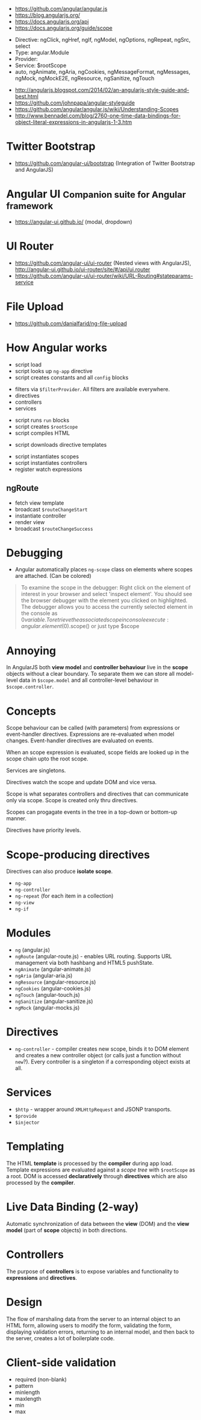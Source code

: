 - https://github.com/angular/angular.js
- https://blog.angularjs.org/
- https://docs.angularjs.org/api
- https://docs.angularjs.org/guide/scope
 + Directive: ngClick, ngHref, ngIf, ngModel, ngOptions, ngRepeat, ngSrc, select
 + Type: angular.Module
 + Provider:
 + Service: $rootScope
 + auto, ngAnimate, ngAria, ngCookies, ngMessageFormat, ngMessages, ngMock, ngMockE2E, ngResource, ngSanitize, ngTouch
- http://angularjs.blogspot.com/2014/02/an-angularjs-style-guide-and-best.html
- https://github.com/johnpapa/angular-styleguide
- https://github.com/angular/angular.js/wiki/Understanding-Scopes
- http://www.bennadel.com/blog/2760-one-time-data-bindings-for-object-literal-expressions-in-angularjs-1-3.htm

# Twitter Bootstrap
- https://github.com/angular-ui/bootstrap (Integration of Twitter Bootstrap and AngularJS)

# Angular UI <small>Companion suite for Angular framework</small>
- https://angular-ui.github.io/ (modal, dropdown)

# UI Router
- https://github.com/angular-ui/ui-router (Nested views with AngularJS), http://angular-ui.github.io/ui-router/site/#/api/ui.router
- https://github.com/angular-ui/ui-router/wiki/URL-Routing#stateparams-service

# File Upload
- https://github.com/danialfarid/ng-file-upload

# How Angular works
- script load
- script looks up `ng-app` directive
- script creates constants and all `config` blocks
 + filters via `$filterProvider`. All filters are available everywhere.
 + directives
 + controllers
 + services
- script runs `run` blocks
- script creates `$rootScope`
- script compiles HTML
 + script downloads directive templates
- script instantiates scopes
- script instantiates controllers
- register watch expressions

## ngRoute
- fetch view template
- broadcast `$routeChangeStart`
- instantiate controller
- render view
- broadcast `$routeChangeSuccess`

# Debugging
- Angular automatically places `ng-scope` class on elements where scopes are attached. (Can be colored)

> To examine the scope in the debugger:
> Right click on the element of interest in your browser and select 'inspect element'. You should see the browser debugger with the element you clicked on highlighted.
> The debugger allows you to access the currently selected element in the console as $0 variable.
> To retrieve the associated scope in console execute: angular.element($0).scope() or just type $scope

# Annoying
In AngularJS both **view model** and **controller behaviour** live in the **scope** objects without a clear boundary. To separate them we can store all model-level data in `$scope.model` and all controller-level behaviour in `$scope.controller`.

# Concepts
Scope behaviour can be called (with parameters) from expressions or event-handler directives. Expressions are re-evaluated when model changes. Event-handler directives are evaluated on events.

When an scope expression is evaluated, scope fields are looked up in the scope chain upto the root scope.

Services are singletons.

Directives watch the scope and update DOM and vice versa.

Scope is what separates controllers and directives that can communicate only via scope. Scope is created only thru directives.

Scopes can progagate events in the tree in a top-down or bottom-up manner.

Directives have priority levels.

# Scope-producing directives
Directives can also produce **isolate scope**.
- `ng-app`
- `ng-controller`
- `ng-repeat` (for each item in a collection)
- `ng-view`
- `ng-if`

# Modules
- `ng` (angular.js)
- `ngRoute` (angular-route.js) - enables URL routing. Supports URL management via both hashbang and HTML5 pushState.
- `ngAnimate` (angular-animate.js)
- `ngAria` (angular-aria.js)
- `ngResource` (angular-resource.js)
- `ngCookies` (angular-cookies.js)
- `ngTouch` (angular-touch.js)
- `ngSanitize` (angular-sanitize.js)
- `ngMock` (angular-mocks.js)

# Directives
- `ng-controller` - compiler creates new scope, binds it to DOM element and creates a new controller object (or calls just a function without `new`?). Every controller is a singleton if a corresponding object exists at all.


# Services
- `$http` - wrapper around `XMLHttpRequest` and JSONP transports.
- `$provide`
- `$injector`

# Templating
The HTML **template** is processed by the **compiler** during app load. Template expressions are evaluated against a *scope tree* with `$rootScope` as a root.
DOM is accessed **declaratively** through **directives** which are also processed by the **compiler**.

# Live Data Binding (2-way)
Automatic synchronization of data between the **view** (DOM) and the **view model** (part of **scope** objects) in both directions.

# Controllers
The purpose of **controllers** is to expose variables and functionality to **expressions** and **directives**.

# Design
The flow of marshaling data from the server to an internal object to an HTML form, allowing users to modify the form, validating the form, displaying validation errors, returning to an internal model, and then back to the server, creates a lot of boilerplate code.

# Client-side validation
- required (non-blank)
- pattern
- minlength
- maxlength
- min
- max
